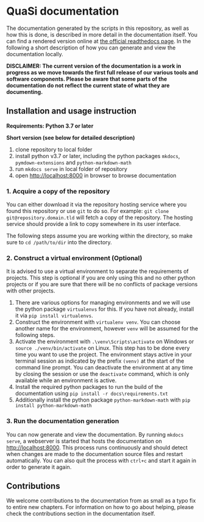 # QuaSi documentation

The documentation generated by the scripts in this repository, as well as how this is done, is described in more detail in the documentation itself. You can find a rendered version online at [the official readthedocs page](https://quasi-software.readthedocs.io). In the following a short description of how you can generate and view the documentation locally.

**DISCLAIMER: The current version of the documentation is a work in progress as we move towards the first full release of our various tools and software components. Please be aware that some parts of the documentation do not reflect the current state of what they are documenting.**

## Installation and usage instruction
**Requirements: Python 3.7 or later**

**Short version (see below for detailed description)**
1. clone repository to local folder
2. install python v3.7 or later, including the python packages `mkdocs`, `pymdown-extensions` and `python-markdown-math`
3. run `mkdocs serve` in local folder of repository
4. open [http://localhost:8000](http://localhost:8000) in browser to browse documentation

### 1. Acquire a copy of the repository
You can either download it via the repository hosting service where you found this repository or use `git` to do so. For example: `git clone git@repository.domain.tld` will fetch a copy of the repository. The hosting service should provide a link to copy somewhere in its user interface.

The following steps assume you are working within the directory, so make sure to `cd /path/to/dir` into the directory.

### 2. Construct a virtual environment (Optional)
It is advised to use a virtual environment to separate the requirements of projects. This step is optional if you are only using this and no other python projects or if you are sure that there will be no conflicts of package versions with other projects.

1. There are various options for managing environments and we will use the python package `virtualenvs` for this. If you have not already, install it via `pip install virtualenvs`.
2. Construct the environment with `virtualenv venv`. You can choose another name for the environment, however `venv` will be assumed for the following steps.
3. Activate the environment with `.\venv\Scripts\activate` on Windows or `source ./venv/bin/activate` on Linux. This step has to be done every time you want to use the project. The environment stays active in your terminal session as indicated by the prefix `(venv)` at the start of the command line prompt. You can deactivate the environment at any time by closing the session or use the `deactivate` command, which is only available while an environment is active.
4. Install the required python packages to run the build of the documentation using `pip install -r docs\requirements.txt`
5. Additionally install the python package `python-markdown-math` with `pip install python-markdown-math` 

### 3. Run the documentation generation
You can now generate and view the documentation. By running `mkdocs serve`, a webserver is started that hosts the documentation on [http://localhost:8000](http://localhost:8000). This process runs continuously and should detect when changes are made to the documentation source files and restart automatically. You can also quit the process with `ctrl+c` and start it again in order to generate it again.

## Contributions
We welcome contributions to the documentation from as small as a typo fix to entire new chapters. For information on how to go about helping, please check the contributions section in the documentation itself.
